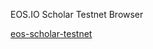 EOS.IO Scholar Testnet Browser

[eos-scholar-testnet](https://meet-one.github.io/eos-scholar-testnet/)